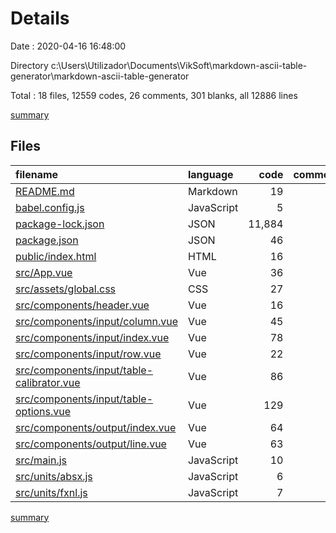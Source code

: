 # Details

Date : 2020-04-16 16:48:00

Directory c:\Users\Utilizador\Documents\VikSoft\markdown-ascii-table-generator\markdown-ascii-table-generator

Total : 18 files,  12559 codes, 26 comments, 301 blanks, all 12886 lines

[summary](results.md)

## Files
| filename | language | code | comment | blank | total |
| :--- | :--- | ---: | ---: | ---: | ---: |
| [README.md](/README.md) | Markdown | 19 | 0 | 6 | 25 |
| [babel.config.js](/babel.config.js) | JavaScript | 5 | 0 | 1 | 6 |
| [package-lock.json](/package-lock.json) | JSON | 11,884 | 0 | 1 | 11,885 |
| [package.json](/package.json) | JSON | 46 | 0 | 0 | 46 |
| [public/index.html](/public/index.html) | HTML | 16 | 1 | 1 | 18 |
| [src/App.vue](/src/App.vue) | Vue | 36 | 0 | 9 | 45 |
| [src/assets/global.css](/src/assets/global.css) | CSS | 27 | 1 | 5 | 33 |
| [src/components/header.vue](/src/components/header.vue) | Vue | 16 | 0 | 5 | 21 |
| [src/components/input/column.vue](/src/components/input/column.vue) | Vue | 45 | 0 | 21 | 66 |
| [src/components/input/index.vue](/src/components/input/index.vue) | Vue | 78 | 0 | 52 | 130 |
| [src/components/input/row.vue](/src/components/input/row.vue) | Vue | 22 | 0 | 11 | 33 |
| [src/components/input/table-calibrator.vue](/src/components/input/table-calibrator.vue) | Vue | 86 | 2 | 42 | 130 |
| [src/components/input/table-options.vue](/src/components/input/table-options.vue) | Vue | 129 | 3 | 56 | 188 |
| [src/components/output/index.vue](/src/components/output/index.vue) | Vue | 64 | 10 | 31 | 105 |
| [src/components/output/line.vue](/src/components/output/line.vue) | Vue | 63 | 7 | 39 | 109 |
| [src/main.js](/src/main.js) | JavaScript | 10 | 2 | 10 | 22 |
| [src/units/absx.js](/src/units/absx.js) | JavaScript | 6 | 0 | 6 | 12 |
| [src/units/fxnl.js](/src/units/fxnl.js) | JavaScript | 7 | 0 | 5 | 12 |

[summary](results.md)